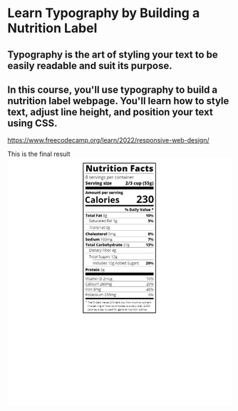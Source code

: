 # Learn Typography by Building a Nutrition Label
## Typography is the art of styling your text to be easily readable and suit its purpose.

## In this course, you'll use typography to build a nutrition label webpage. You'll learn how to style text, adjust line height, and position your text using CSS.
https://www.freecodecamp.org/learn/2022/responsive-web-design/

This is the final result<br>
<img src="/08. Learn Typography by Building a Nutrition Label/Final result.PNG">